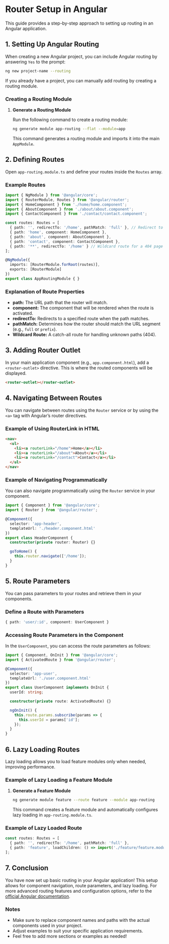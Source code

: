 # Router Setup in Angular

This guide provides a step-by-step approach to setting up routing in an Angular application.

## 1. Setting Up Angular Routing

When creating a new Angular project, you can include Angular routing by answering `Yes` to the prompt:

```bash
ng new project-name --routing
```

If you already have a project, you can manually add routing by creating a routing module.

### Creating a Routing Module

1. **Generate a Routing Module**

   Run the following command to create a routing module:

   ```bash
   ng generate module app-routing --flat --module=app
   ```

   This command generates a routing module and imports it into the main `AppModule`.

## 2. Defining Routes

Open `app-routing.module.ts` and define your routes inside the `Routes` array.

### Example Routes

```typescript
import { NgModule } from '@angular/core';
import { RouterModule, Routes } from '@angular/router';
import { HomeComponent } from './home/home.component';
import { AboutComponent } from './about/about.component';
import { ContactComponent } from './contact/contact.component';

const routes: Routes = [
  { path: '', redirectTo: '/home', pathMatch: 'full' }, // Redirect to home
  { path: 'home', component: HomeComponent },
  { path: 'about', component: AboutComponent },
  { path: 'contact', component: ContactComponent },
  { path: '**', redirectTo: '/home' } // Wildcard route for a 404 page
];

@NgModule({
  imports: [RouterModule.forRoot(routes)],
  exports: [RouterModule]
})
export class AppRoutingModule { }
```

### Explanation of Route Properties

- **path:** The URL path that the router will match.
- **component:** The component that will be rendered when the route is activated.
- **redirectTo:** Redirects to a specified route when the path matches.
- **pathMatch:** Determines how the router should match the URL segment (e.g., `full` or `prefix`).
- **Wildcard Route:** A catch-all route for handling unknown paths (404).

## 3. Adding Router Outlet

In your main application component (e.g., `app.component.html`), add a `<router-outlet>` directive. This is where the routed components will be displayed.

```html
<router-outlet></router-outlet>
```

## 4. Navigating Between Routes

You can navigate between routes using the `Router` service or by using the `<a>` tag with Angular’s router directives.

### Example of Using RouterLink in HTML

```html
<nav>
  <ul>
    <li><a routerLink="/home">Home</a></li>
    <li><a routerLink="/about">About</a></li>
    <li><a routerLink="/contact">Contact</a></li>
  </ul>
</nav>
```

### Example of Navigating Programmatically

You can also navigate programmatically using the `Router` service in your component.

```typescript
import { Component } from '@angular/core';
import { Router } from '@angular/router';

@Component({
  selector: 'app-header',
  templateUrl: './header.component.html'
})
export class HeaderComponent {
  constructor(private router: Router) {}

  goToHome() {
    this.router.navigate(['/home']);
  }
}
```

## 5. Route Parameters

You can pass parameters to your routes and retrieve them in your components.

### Define a Route with Parameters

```typescript
{ path: 'user/:id', component: UserComponent }
```

### Accessing Route Parameters in the Component

In the `UserComponent`, you can access the route parameters as follows:

```typescript
import { Component, OnInit } from '@angular/core';
import { ActivatedRoute } from '@angular/router';

@Component({
  selector: 'app-user',
  templateUrl: './user.component.html'
})
export class UserComponent implements OnInit {
  userId: string;

  constructor(private route: ActivatedRoute) {}

  ngOnInit() {
    this.route.params.subscribe(params => {
      this.userId = params['id'];
    });
  }
}
```

## 6. Lazy Loading Routes

Lazy loading allows you to load feature modules only when needed, improving performance.

### Example of Lazy Loading a Feature Module

1. **Generate a Feature Module**

   ```bash
   ng generate module feature --route feature --module app-routing
   ```

   This command creates a feature module and automatically configures lazy loading in `app-routing.module.ts`.

### Example of Lazy Loaded Route

```typescript
const routes: Routes = [
  { path: '', redirectTo: '/home', pathMatch: 'full' },
  { path: 'feature', loadChildren: () => import('./feature/feature.module').then(m => m.FeatureModule) }
];
```

## 7. Conclusion

You have now set up basic routing in your Angular application! This setup allows for component navigation, route parameters, and lazy loading. For more advanced routing features and configuration options, refer to the [official Angular documentation](https://angular.io/guide/router).

### Notes
- Make sure to replace component names and paths with the actual components used in your project.
- Adjust examples to suit your specific application requirements.
- Feel free to add more sections or examples as needed!